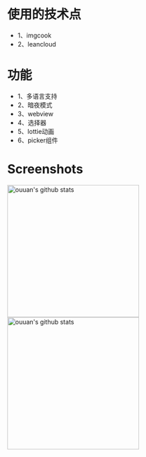# 使用的技术点
- 1、imgcook
- 2、leancloud

# 功能
- 1、多语言支持
- 2、暗夜模式
- 3、webview
- 4、选择器
- 5、lottie动画
- 6、picker组件

# Screenshots
<img alt="ouuan's github stats" width='300' src="https://lc-4gPv8JKE.cn-n1.lcfile.com/9488e2fdd471b5ee7787.jpg">
<img alt="ouuan's github stats" width='300' src="https://lc-4gPv8JKE.cn-n1.lcfile.com/f0bd315d6b89302fe1b4.jpg">
